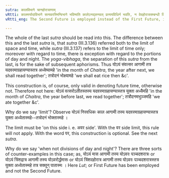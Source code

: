 ```yaml
---
sutra: कालविभागे चानहोरात्राणाम्
vRtti: कालमर्यादाविभागे सत्यवरस्मिन्विभागे भविष्यति कालेऽनद्यतनवत् प्रत्ययविधिर्न भवति, न वेदहोरात्रसम्बन्धी विभागस्तेषां च विभागे प्रतिषेधः ॥
vRtti_eng: The Second Future is employed instead of the First Future, in denoting Future time not belonging to the current day, when the word '_avara_' is used together with a word expressing division of time, but not when it is a word giving the sense of 'day' or 'night'.

---
```

The whole of the last _sutra_ should be read into this. The difference between this and the last _sutra_ is, that _sutra_ (III.3.136) referred both to the limit of space and time, while _sutra_ (III.3.137) refers to the limit of time only; moreover with regard to time, there is exception with regard to the portions of day and night. The _yoga_-_vibhaga_, the separation of this _sutra_ from the last, is for the sake of subsequent aphorisms. Thus योऽयं संवत्सर आगामी तत्र यदवरमाग्रहायण्यास्तत्र अध्येष्यामहे 'in the month of _Chaitra_, the year after next, we shall read together'; तत्रोदनं भोक्ष्यामहे 'we shall eat rice then &c'.

This construction is, of course, only valid in denoting future time, otherwise not. Therefore not here: योऽयं वत्सरोऽतीतस्तस्य यदवरमाग्रहायण्यास्तत्र युक्ता अध्यैमहि 'in the month of _Chaitra_, the year before last, we read together'; तत्रौदनमभुञ्जमहि 'we ate together &c'.

Why do we say 'limit'? Observe योऽयं निरवधिकः काल आगामी तस्य यदवरमाग्रहायण्यास्तत्र युक्ता अध्येतास्महे--तत्रोदनं भोक्तास्महे ।

The limit must be 'on this side i. e. अवर side'. With the वर side limit, this rule will not apply. With the word पर, this construction is optional. See the next _sutra_.

Why do we say 'when not divisions of day and night'? There are three sorts of counter-examples in this case; as, योऽयं मास आगामी तस्य योऽवरः पञ्चदशरात्रः or योऽयं  त्रिंशद्रात्र आगामी तस्य योऽवरोर्द्धमासः or योऽयं त्रिंशदहोरात्र आगामी तस्य योऽवरः पञ्चदशरात्रस्तत्र युक्ता अध्येतास्महे तत्र सक्तून् पातास्मः । Here _Lut_; or First Future has been employed and not the Second Future.